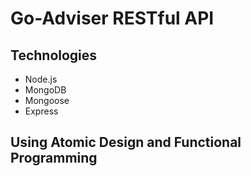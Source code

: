 # Go-Adviser RESTful API

## Technologies

* Node.js
* MongoDB
* Mongoose
* Express

## Using Atomic Design and Functional Programming